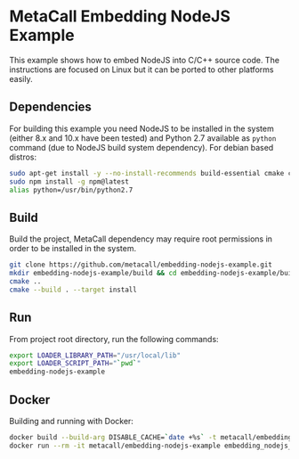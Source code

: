 # MetaCall Embedding NodeJS Example

This example shows how to embed NodeJS into C/C++ source code. The instructions are focused on Linux but it can be ported to other platforms easily.

## Dependencies

For building this example you need NodeJS to be installed in the system (either 8.x and 10.x have been tested) and Python 2.7 available as `python` command (due to NodeJS build system dependency). For debian based distros:

```bash
sudo apt-get install -y --no-install-recommends build-essential cmake ca-certificates git nodejs npm python2.7 node-gyp unzip
sudo npm install -g npm@latest
alias python=/usr/bin/python2.7
```

## Build

Build the project, MetaCall dependency may require root permissions in order to be installed in the system.

```bash
git clone https://github.com/metacall/embedding-nodejs-example.git
mkdir embedding-nodejs-example/build && cd embedding-nodejs-example/build
cmake ..
cmake --build . --target install
```

## Run

From project root directory, run the following commands:

```bash
export LOADER_LIBRARY_PATH="/usr/local/lib"
export LOADER_SCRIPT_PATH="`pwd`"
embedding-nodejs-example
```

## Docker

Building and running with Docker:

```bash
docker build --build-arg DISABLE_CACHE=`date +%s` -t metacall/embedding-nodejs-example .
docker run --rm -it metacall/embedding-nodejs-example embedding_nodejs_example
```
